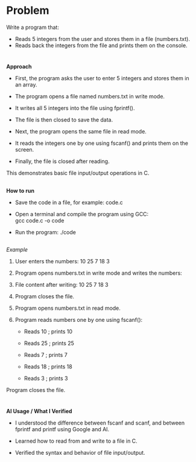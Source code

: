 # Problem
Write a program that:
- 	Reads 5 integers from the user and stores them in a file (numbers.txt).
- 	Reads back the integers from the file and prints them on the console.
#
**Approach**
- First, the program asks the user to enter 5 integers and stores them in an array.

- The program opens a file named numbers.txt in write mode.

- It writes all 5 integers into the file using fprintf().

- The file is then closed to save the data.

- Next, the program opens the same file in read mode.

- It reads the integers one by one using fscanf() and prints them on the screen.

- Finally, the file is closed after reading.

This demonstrates basic file input/output operations in C.
##
**How to run**
- Save the code in a file, for example: code.c
  
- Open a terminal and compile the program using GCC:    
  gcc code.c -o code

- Run the program:
    ./code
##
*Example*
1. User enters the numbers: 10 25 7 18 3

2. Program opens numbers.txt in write mode and writes the numbers:

3. File content after writing: 10 25 7 18 3

4. Program closes the file.

5. Program opens numbers.txt in read mode.

6. Program reads numbers one by one using fscanf():

   - Reads 10 ; prints 10

   - Reads 25 ; prints 25

   - Reads 7 ; prints 7

   - Reads 18 ; prints 18

   - Reads 3 ; prints 3

Program closes the file.
#
**AI Usage / What I Verified**

- I understood the difference between fscanf and scanf, and between fprintf and printf using Google and AI.

- Learned how to read from and write to a file in C.

- Verified the syntax and behavior of file input/output.
